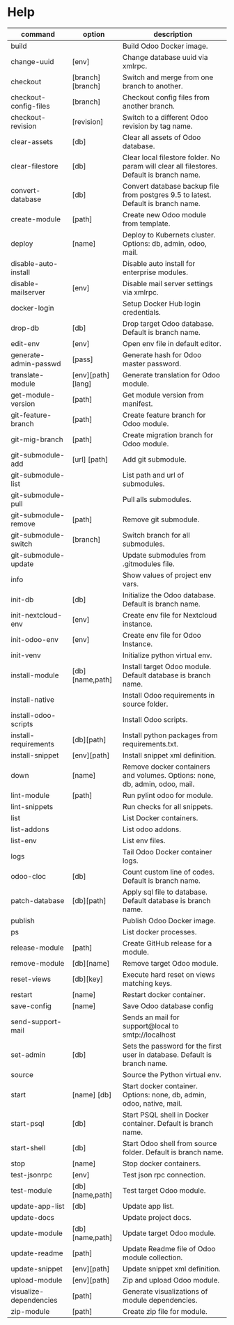 # Help

| command                | option            | description                                                                               |
| ---------------------- | ----------------- | ----------------------------------------------------------------------------------------- |
| build                  |                   | Build Odoo Docker image.                                                                  |
| change-uuid            | [env]             | Change database uuid via xmlrpc.                                                          |
| checkout               | [branch][branch]  | Switch and merge from one branch to another.                                              |
| checkout-config-files  | [branch]          | Checkout config files from another branch.                                                |
| checkout-revision      | [revision]        | Switch to a different Odoo revision by tag name.                                          |
| clear-assets           | [db]              | Clear all assets of Odoo database.                                                        |
| clear-filestore        | [db]              | Clear local filestore folder. No param will clear all filestores. Default is branch name. |
| convert-database       | [db]              | Convert database backup file from postgres 9.5 to latest. Default is branch name.         |
| create-module          | [path]            | Create new Odoo module from template.                                                     |
| deploy                 | [name]            | Deploy to Kubernets cluster. Options: db, admin, odoo, mail.                              |
| disable-auto-install   |                   | Disable auto install for enterprise modules.                                              |
| disable-mailserver     | [env]             | Disable mail server settings via xmlrpc.                                                  |
| docker-login           |                   | Setup Docker Hub login credentials.                                                       |
| drop-db                | [db]              | Drop target Odoo database. Default is branch name.                                        |
| edit-env               | [env]             | Open env file in default editor.                                                          |
| generate-admin-passwd  | [pass]            | Generate hash for Odoo master password.                                                   |
| translate-module       | [env][path][lang] | Generate translation for Odoo module.                                                     |
| get-module-version     | [path]            | Get module version from manifest.                                                         |
| git-feature-branch     | [path]            | Create feature branch for Odoo module.                                                    |
| git-mig-branch         | [path]            | Create migration branch for Odoo module.                                                  |
| git-submodule-add      | [url] [path]      | Add git submodule.                                                                        |
| git-submodule-list     |                   | List path and url of submodules.                                                          |
| git-submodule-pull     |                   | Pull alls submodules.                                                                     |
| git-submodule-remove   | [path]            | Remove git submodule.                                                                     |
| git-submodule-switch   | [branch]          | Switch branch for all submodules.                                                         |
| git-submodule-update   |                   | Update submodules from .gitmodules file.                                                  |
| info                   |                   | Show values of project env vars.                                                          |
| init-db                | [db]              | Initialize the Odoo database. Default is branch name.                                     |
| init-nextcloud-env     | [env]             | Create env file for Nextcloud instance.                                                   |
| init-odoo-env          | [env]             | Create env file for Odoo Instance.                                                        |
| init-venv              |                   | Initialize python virtual env.                                                            |
| install-module         | [db][name,path]   | Install target Odoo module.  Default database is branch name.                             |
| install-native         |                   | Install Odoo requirements in source folder.                                               |
| install-odoo-scripts   |                   | Install Odoo scripts.                                                                     |
| install-requirements   | [db][path]        | Install python packages from requirements.txt.                                            |
| install-snippet        | [env][path]       | Install snippet xml definition.                                                           |
| down                   | [name]            | Remove docker containers and volumes. Options: none, db, admin, odoo, mail.               |
| lint-module            | [path]            | Run pylint odoo for module.                                                               |
| lint-snippets          |                   | Run checks for all snippets.                                                              |
| list                   |                   | List Docker containers.                                                                   |
| list-addons            |                   | List odoo addons.                                                                         |
| list-env               |                   | List env files.                                                                           |
| logs                   |                   | Tail Odoo Docker container logs.                                                          |
| odoo-cloc              | [db]              | Count custom line of codes. Default is branch name.                                       |
| patch-database         | [db][path]        | Apply sql file to database. Default database is branch name.                              |
| publish                |                   | Publish Odoo Docker image.                                                                |
| ps                     |                   | List docker processes.                                                                    |
| release-module         | [path]            | Create GitHub release for a module.                                                       |
| remove-module          | [db][name]        | Remove target Odoo module.                                                                |
| reset-views            | [db][key]         | Execute hard reset on views matching keys.                                                |
| restart                | [name]            | Restart docker container.                                                                 |
| save-config            | [name]            | Save Odoo database config                                                                 |
| send-support-mail      |                   | Sends an mail for support@local to smtp://localhost                                       |
| set-admin              | [db]              | Sets the password for the first user in database. Default is branch name.                 |
| source                 |                   | Source the Python virtual env.                                                            |
| start                  | [name] [db]       | Start docker container. Options: none, db, admin, odoo, native, mail.                     |
| start-psql             | [db]              | Start PSQL shell in Docker container. Default is branch name.                             |
| start-shell            | [db]              | Start Odoo shell from source folder. Default is branch name.                              |
| stop                   | [name]            | Stop docker containers.                                                                   |
| test-jsonrpc           | [env]             | Test json rpc connection.                                                                 |
| test-module            | [db][name,path]   | Test target Odoo module.                                                                  |
| update-app-list        | [db]              | Update app list.                                                                          |
| update-docs            |                   | Update project docs.                                                                      |
| update-module          | [db][name,path]   | Update target Odoo module.                                                                |
| update-readme          | [path]            | Update Readme file of Odoo module collection.                                             |
| update-snippet         | [env][path]       | Update snippet xml definition.                                                            |
| upload-module          | [env][path]       | Zip and upload Odoo module.                                                               |
| visualize-dependencies | [path]            | Generate visualizations of module dependencies.                                           |
| zip-module             | [path]            | Create zip file for module.                                                               |